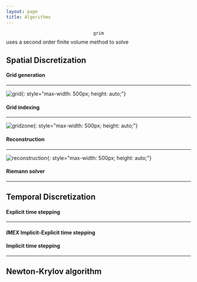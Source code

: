 ```yaml
---
layout: page
title: Algorithms
---
```


$$\mathtt{grim}$$ uses a second order finite volume method to solve 

## Spatial Discretization

#### Grid generation
---
![grid](../grid.png){: style="max-width: 500px; height: auto;"}

#### Grid indexing
---
![gridzone](../gridzone.png){: style="max-width: 500px; height: auto;"}

#### Reconstruction
---
![reconstruction](../reconstruction.png){: style="max-width: 500px; height: auto;"}

#### Riemann solver
---

## Temporal Discretization

#### Explicit time stepping
---

#### _IMEX_ Implicit-Explicit time stepping

#### Implicit time stepping
---

## Newton-Krylov algorithm

